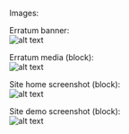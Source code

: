 Images:


Erratum banner:  
![alt text](https://github.com/mjmiranda-dhi/w210-dataquality-project/edit/dev/project-page/Erratum_banner.png "Page banner")  


Erratum media (block):  
![alt text](https://github.com/mjmiranda-dhi/w210-dataquality-project/edit/dev/project-page/Erratum_bg2_sm.png "Erratum media block")  


Site home screenshot (block):  
![alt text](https://github.com/mjmiranda-dhi/w210-dataquality-project/edit/dev/project-page/Erratum_demo_sm.png "Site home screenshot")  


Site demo screenshot (block):  
![alt text](https://github.com/mjmiranda-dhi/w210-dataquality-project/edit/dev/project-page/Erratum_site_sm.png "Site demo screenshot")  

